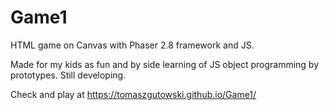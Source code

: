 # Game1

HTML game on Canvas with Phaser 2.8 framework and JS.

Made for my kids as fun and by side learning of JS object programming by prototypes. Still developing.

Check and play at https://tomaszgutowski.github.io/Game1/
